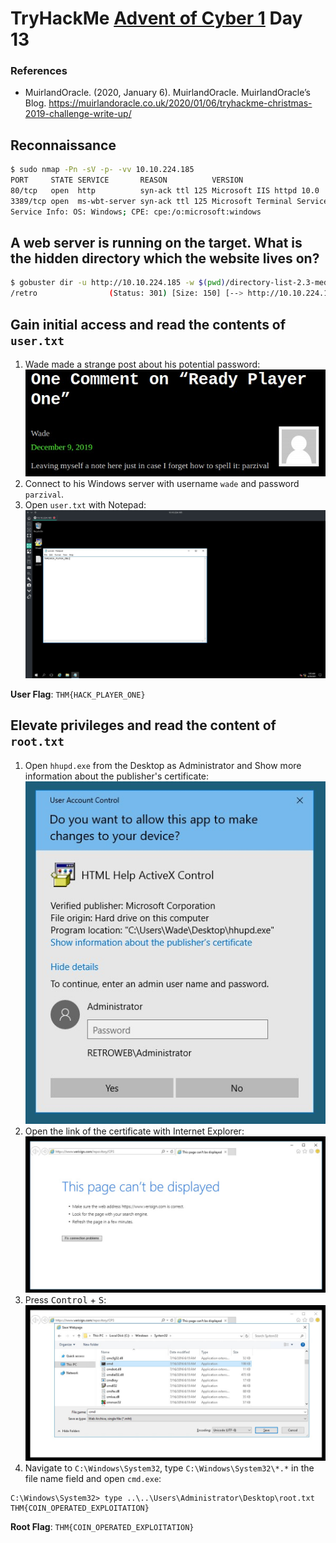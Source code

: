 # TryHackMe [Advent of Cyber 1](https://tryhackme.com/room/25daysofchristmas) Day 13
### References
* MuirlandOracle. (2020, January 6). MuirlandOracle. MuirlandOracle’s Blog. https://muirlandoracle.co.uk/2020/01/06/tryhackme-christmas-2019-challenge-write-up/
## Reconnaissance
```bash
$ sudo nmap -Pn -sV -p- -vv 10.10.224.185
PORT     STATE SERVICE       REASON          VERSION
80/tcp   open  http          syn-ack ttl 125 Microsoft IIS httpd 10.0
3389/tcp open  ms-wbt-server syn-ack ttl 125 Microsoft Terminal Services
Service Info: OS: Windows; CPE: cpe:/o:microsoft:windows
```
## A web server is running on the target. What is the hidden directory which the website lives on?
```bash
$ gobuster dir -u http://10.10.224.185 -w $(pwd)/directory-list-2.3-medium.txt
/retro                (Status: 301) [Size: 150] [--> http://10.10.224.185/retro/]
```
## Gain initial access and read the contents of `user.txt`
1. Wade made a strange post about his potential password:
![Wade's comment](comment.jpg)
2. Connect to his Windows server with username `wade` and password `parzival`.
3. Open `user.txt` with Notepad:
![`user.txt`](user.txt.jpg)

**User Flag**: `THM{HACK_PLAYER_ONE}`
## Elevate privileges and read the content of `root.txt`
1. Open `hhupd.exe` from the Desktop as Administrator and Show more information about the publisher's certificate:
![Administrator prompt](prompt.jpg)
2. Open the link of the certificate with Internet Explorer:
![Internet Explorer](ie.jpg)
3. Press <kbd>Control</kbd> + <kbd>S</kbd>:
![file save prompt](save_prompt.jpg)
4. Navigate to `C:\Windows\System32`, type `C:\Windows\System32\*.*` in the file name field and open `cmd.exe`:
```
C:\Windows\System32> type ..\..\Users\Administrator\Desktop\root.txt
THM{COIN_OPERATED_EXPLOITATION}
```

**Root Flag**: `THM{COIN_OPERATED_EXPLOITATION}`